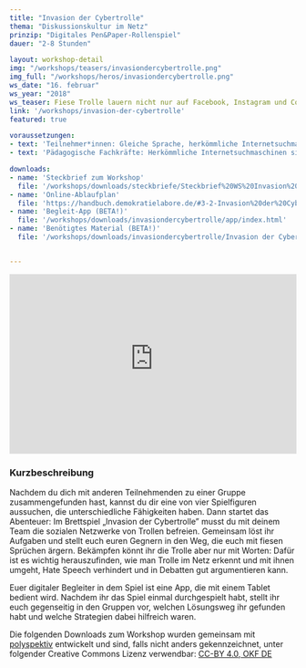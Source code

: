 ```yaml
---
title: "Invasion der Cybertrolle"
thema: "Diskussionskultur im Netz"
prinzip: "Digitales Pen&Paper-Rollenspiel"
dauer: "2-8 Stunden"

layout: workshop-detail
img: "/workshops/teasers/invasiondercybertrolle.png"
img_full: "/workshops/heros/invasiondercybertrolle.png"
ws_date: "16. februar"
ws_year: "2018"
ws_teaser: Fiese Trolle lauern nicht nur auf Facebook, Instagram und Co. - sondern auch in diesem digitalen Brettspiel! Finde gemeinsam mit anderen im Team heraus, wie ihr sie am besten besiegen könnt und welche Argumente euch weiterbringen!
link: '/workshops/invasion-der-cybertrolle'
featured: true

voraussetzungen:
- text: 'Teilnehmer*innen: Gleiche Sprache, herkömmliche Internetsuchmaschinen sind bekannt'
- text: 'Pädagogische Fachkräfte: Herkömmliche Internetsuchmaschinen sind bekannt, Interesse an Methoden zu Fake News'

downloads:
- name: 'Steckbrief zum Workshop'
  file: '/workshops/downloads/steckbriefe/Steckbrief%20WS%20Invasion%20der%20Cybertrolle.pdf'
- name: 'Online-Ablaufplan'
  file: 'https://handbuch.demokratielabore.de/#3-2-Invasion%20der%20Cybertrolle%20%E2%80%93%20Argumente%20gegen%20Trolle'
- name: 'Begleit-App (BETA!)'
  file: '/workshops/downloads/invasiondercybertrolle/app/index.html'
- name: 'Benötigtes Material (BETA!)'
  file: '/workshops/downloads/invasiondercybertrolle/Invasion der Cybertrolle Material - BETA.zip'


---
```

<iframe width="100%" height="315" src="https://www.youtube-nocookie.com/embed/uDPvf0Rs3Jw?rel=0&amp;showinfo=0" frameborder="0" allow="autoplay; encrypted-media" allowfullscreen></iframe>

<h3>Kurzbeschreibung</h3>
<p>
	Nachdem du dich mit anderen Teilnehmenden zu einer Gruppe zusammengefunden hast, kannst du dir eine von vier Spielfiguren aussuchen, die unterschiedliche Fähigkeiten haben. Dann startet das Abenteuer: Im Brettspiel „Invasion der Cybertrolle” musst du mit deinem Team  die sozialen Netzwerke von Trollen  befreien.  Gemeinsam löst ihr Aufgaben und stellt euch euren Gegnern in den Weg, die euch mit fiesen Sprüchen ärgern. Bekämpfen könnt ihr die Trolle aber nur mit Worten: Dafür ist es wichtig herauszufinden, wie man Trolle im Netz erkennt und mit ihnen umgeht, Hate Speech verhindert und in Debatten gut argumentieren kann.
</p>
<p>
	Euer digitaler Begleiter in dem Spiel ist eine App, die mit einem Tablet bedient wird. Nachdem ihr das Spiel einmal durchgespielt habt, stellt ihr euch gegenseitig in den Gruppen vor, welchen Lösungsweg ihr gefunden habt und welche Strategien dabei hilfreich waren.  
</p>
<p>
	Die folgenden Downloads zum Workshop wurden gemeinsam mit <a class="highlight-grey" href="http://polyspektiv.eu/">polyspektiv</a> entwickelt und sind, falls nicht anders gekennzeichnet, unter folgender Creative Commons Lizenz verwendbar: <a class="highlight-grey" href="https://www.creativecommons.org/licenses/by/4.0/legalcode">CC-BY 4.0, OKF DE</a>
</p>








